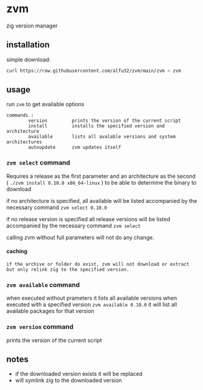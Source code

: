 # zvm
zig version manager

## installation

simple download:
```bash
curl https://raw.githubusercontent.com/alfu32/zvm/main/zvm > zvm
```


## usage 
run `zvm` to get available options
```text
commands :
        version         prints the version of the current script
        install         installs the specified version and architecture
        available       lists all avalable versions and system architectures
        autoupdate      zvm updates itself
```
### `zvm select` command 

Requires a release as the first parameter and an architecture as the second ( `./zvm install 0.10.0 x86_64-linux` )
to be able to determine the binary to download

if no architecture is specified, all available will be listed accompanied by the necessary command
`zvm select 0.10.0`


if no release version is specified all release versions will be listed accompanied by the necessary command
`zvm select`

calling zvm without full parameters will not do any change.

#### caching
    if the archive or folder do exist, zvm will not download or extract but only relink zig to the specified version.

### `zvm available` command 
when executed without prameters it lists all available versions
when executed with a specified version `zvm available 0.10.0` it will list all available packages for that version

### `zvm version` command 
prints the version of the current script

## notes
 - if the downloaded version exists it will be replaced
 - will symlink zig to the downloaded version


